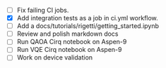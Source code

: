 * [ ] Fix failing CI jobs.
* [X] Add integration tests as a job in ci.yml workflow.
* [ ] Add a docs/tutorials/rigetti/getting_started.ipynb
* [ ] Review and polish markdown docs
* [ ] Run QAOA Cirq notebook on Aspen-9
* [ ] Run VQE Cirq notebook on Aspen-9
* [ ] Work on device validation